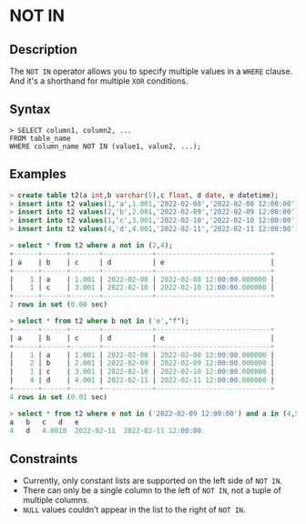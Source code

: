 # **NOT IN**

## **Description**

The `NOT IN` operator allows you to specify multiple values in a `WHERE` clause. And it's a shorthand for multiple `XOR` conditions.

## **Syntax**

```
> SELECT column1, column2, ...
FROM table_name
WHERE column_name NOT IN (value1, value2, ...);
```

## **Examples**

``` sql
> create table t2(a int,b varchar(5),c float, d date, e datetime);
> insert into t2 values(1,'a',1.001,'2022-02-08','2022-02-08 12:00:00');
> insert into t2 values(2,'b',2.001,'2022-02-09','2022-02-09 12:00:00');
> insert into t2 values(1,'c',3.001,'2022-02-10','2022-02-10 12:00:00');
> insert into t2 values(4,'d',4.001,'2022-02-11','2022-02-11 12:00:00');

> select * from t2 where a not in (2,4);
+------+------+-------+------------+----------------------------+
| a    | b    | c     | d          | e                          |
+------+------+-------+------------+----------------------------+
|    1 | a    | 1.001 | 2022-02-08 | 2022-02-08 12:00:00.000000 |
|    1 | c    | 3.001 | 2022-02-10 | 2022-02-10 12:00:00.000000 |
+------+------+-------+------------+----------------------------+
2 rows in set (0.00 sec)

> select * from t2 where b not in ('e',"f");
+------+------+-------+------------+----------------------------+
| a    | b    | c     | d          | e                          |
+------+------+-------+------------+----------------------------+
|    1 | a    | 1.001 | 2022-02-08 | 2022-02-08 12:00:00.000000 |
|    2 | b    | 2.001 | 2022-02-09 | 2022-02-09 12:00:00.000000 |
|    1 | c    | 3.001 | 2022-02-10 | 2022-02-10 12:00:00.000000 |
|    4 | d    | 4.001 | 2022-02-11 | 2022-02-11 12:00:00.000000 |
+------+------+-------+------------+----------------------------+
4 rows in set (0.01 sec)

> select * from t2 where e not in ('2022-02-09 12:00:00') and a in (4,5);
a	b	c	d	e
4	d	4.0010	2022-02-11	2022-02-11 12:00:00

```

## **Constraints**

* Currently, only constant lists are supported on the left side of `NOT IN`.  
* There can only be a single column to the left of `NOT IN`, not a tuple of multiple columns.
* `NULL` values couldn’t appear in the list to the right of `NOT IN`.  
